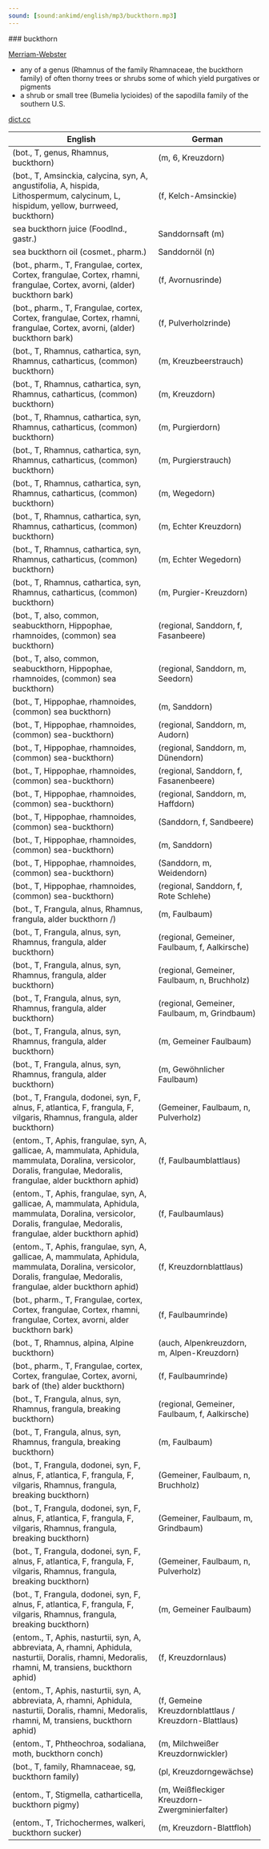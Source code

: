 ```yaml
---
sound: [sound:ankimd/english/mp3/buckthorn.mp3]
---
```


\### buckthorn

[Merriam-Webster](https://www.merriam-webster.com/dictionary/buckthorn)

- any of a genus (Rhamnus of the family Rhamnaceae, the buckthorn family) of often thorny trees or shrubs some of which yield purgatives or pigments
- a shrub or small tree (Bumelia lycioides) of the sapodilla family of the southern U.S.

[dict.cc](https://www.dict.cc/buckthorn)

| English        | German       |
| -------------- | ------------ |
|  (bot., T, genus, Rhamnus, buckthorn) |  (m, 6, Kreuzdorn) |
|  (bot., T, Amsinckia, calycina, syn, A, angustifolia, A, hispida, Lithospermum, calycinum, L, hispidum, yellow, burrweed, buckthorn) |  (f, Kelch-Amsinckie) |
| sea buckthorn juice (FoodInd., gastr.) | Sanddornsaft (m) |
| sea buckthorn oil (cosmet., pharm.) | Sanddornöl (n) |
|  (bot., pharm., T, Frangulae, cortex, Cortex, frangulae, Cortex, rhamni, frangulae, Cortex, avorni, (alder) buckthorn bark) |  (f, Avornusrinde) |
|  (bot., pharm., T, Frangulae, cortex, Cortex, frangulae, Cortex, rhamni, frangulae, Cortex, avorni, (alder) buckthorn bark) |  (f, Pulverholzrinde) |
|  (bot., T, Rhamnus, cathartica, syn, Rhamnus, catharticus, (common) buckthorn) |  (m, Kreuzbeerstrauch) |
|  (bot., T, Rhamnus, cathartica, syn, Rhamnus, catharticus, (common) buckthorn) |  (m, Kreuzdorn) |
|  (bot., T, Rhamnus, cathartica, syn, Rhamnus, catharticus, (common) buckthorn) |  (m, Purgierdorn) |
|  (bot., T, Rhamnus, cathartica, syn, Rhamnus, catharticus, (common) buckthorn) |  (m, Purgierstrauch) |
|  (bot., T, Rhamnus, cathartica, syn, Rhamnus, catharticus, (common) buckthorn) |  (m, Wegedorn) |
|  (bot., T, Rhamnus, cathartica, syn, Rhamnus, catharticus, (common) buckthorn) |  (m, Echter Kreuzdorn) |
|  (bot., T, Rhamnus, cathartica, syn, Rhamnus, catharticus, (common) buckthorn) |  (m, Echter Wegedorn) |
|  (bot., T, Rhamnus, cathartica, syn, Rhamnus, catharticus, (common) buckthorn) |  (m, Purgier-Kreuzdorn) |
|  (bot., T, also, common, seabuckthorn, Hippophae, rhamnoides, (common) sea buckthorn) |  (regional, Sanddorn, f, Fasanbeere) |
|  (bot., T, also, common, seabuckthorn, Hippophae, rhamnoides, (common) sea buckthorn) |  (regional, Sanddorn, m, Seedorn) |
|  (bot., T, Hippophae, rhamnoides, (common) sea buckthorn) |  (m, Sanddorn) |
|  (bot., T, Hippophae, rhamnoides, (common) sea-buckthorn) |  (regional, Sanddorn, m, Audorn) |
|  (bot., T, Hippophae, rhamnoides, (common) sea-buckthorn) |  (regional, Sanddorn, m, Dünendorn) |
|  (bot., T, Hippophae, rhamnoides, (common) sea-buckthorn) |  (regional, Sanddorn, f, Fasanenbeere) |
|  (bot., T, Hippophae, rhamnoides, (common) sea-buckthorn) |  (regional, Sanddorn, m, Haffdorn) |
|  (bot., T, Hippophae, rhamnoides, (common) sea-buckthorn) |  (Sanddorn, f, Sandbeere) |
|  (bot., T, Hippophae, rhamnoides, (common) sea-buckthorn) |  (m, Sanddorn) |
|  (bot., T, Hippophae, rhamnoides, (common) sea-buckthorn) |  (Sanddorn, m, Weidendorn) |
|  (bot., T, Hippophae, rhamnoides, (common) sea-buckthorn) |  (regional, Sanddorn, f, Rote Schlehe) |
|  (bot., T, Frangula, alnus, Rhamnus, frangula, alder buckthorn /) |  (m, Faulbaum) |
|  (bot., T, Frangula, alnus, syn, Rhamnus, frangula, alder buckthorn) |  (regional, Gemeiner, Faulbaum, f, Aalkirsche) |
|  (bot., T, Frangula, alnus, syn, Rhamnus, frangula, alder buckthorn) |  (regional, Gemeiner, Faulbaum, n, Bruchholz) |
|  (bot., T, Frangula, alnus, syn, Rhamnus, frangula, alder buckthorn) |  (regional, Gemeiner, Faulbaum, m, Grindbaum) |
|  (bot., T, Frangula, alnus, syn, Rhamnus, frangula, alder buckthorn) |  (m, Gemeiner Faulbaum) |
|  (bot., T, Frangula, alnus, syn, Rhamnus, frangula, alder buckthorn) |  (m, Gewöhnlicher Faulbaum) |
|  (bot., T, Frangula, dodonei, syn, F, alnus, F, atlantica, F, frangula, F, vilgaris, Rhamnus, frangula, alder buckthorn) |  (Gemeiner, Faulbaum, n, Pulverholz) |
|  (entom., T, Aphis, frangulae, syn, A, gallicae, A, mammulata, Aphidula, mammulata, Doralina, versicolor, Doralis, frangulae, Medoralis, frangulae, alder buckthorn aphid) |  (f, Faulbaumblattlaus) |
|  (entom., T, Aphis, frangulae, syn, A, gallicae, A, mammulata, Aphidula, mammulata, Doralina, versicolor, Doralis, frangulae, Medoralis, frangulae, alder buckthorn aphid) |  (f, Faulbaumlaus) |
|  (entom., T, Aphis, frangulae, syn, A, gallicae, A, mammulata, Aphidula, mammulata, Doralina, versicolor, Doralis, frangulae, Medoralis, frangulae, alder buckthorn aphid) |  (f, Kreuzdornblattlaus) |
|  (bot., pharm., T, Frangulae, cortex, Cortex, frangulae, Cortex, rhamni, frangulae, Cortex, avorni, alder buckthorn bark) |  (f, Faulbaumrinde) |
|  (bot., T, Rhamnus, alpina, Alpine buckthorn) |  (auch, Alpenkreuzdorn, m, Alpen-Kreuzdorn) |
|  (bot., pharm., T, Frangulae, cortex, Cortex, frangulae, Cortex, avorni, bark of (the) alder buckthorn) |  (f, Faulbaumrinde) |
|  (bot., T, Frangula, alnus, syn, Rhamnus, frangula, breaking buckthorn) |  (regional, Gemeiner, Faulbaum, f, Aalkirsche) |
|  (bot., T, Frangula, alnus, syn, Rhamnus, frangula, breaking buckthorn) |  (m, Faulbaum) |
|  (bot., T, Frangula, dodonei, syn, F, alnus, F, atlantica, F, frangula, F, vilgaris, Rhamnus, frangula, breaking buckthorn) |  (Gemeiner, Faulbaum, n, Bruchholz) |
|  (bot., T, Frangula, dodonei, syn, F, alnus, F, atlantica, F, frangula, F, vilgaris, Rhamnus, frangula, breaking buckthorn) |  (Gemeiner, Faulbaum, m, Grindbaum) |
|  (bot., T, Frangula, dodonei, syn, F, alnus, F, atlantica, F, frangula, F, vilgaris, Rhamnus, frangula, breaking buckthorn) |  (Gemeiner, Faulbaum, n, Pulverholz) |
|  (bot., T, Frangula, dodonei, syn, F, alnus, F, atlantica, F, frangula, F, vilgaris, Rhamnus, frangula, breaking buckthorn) |  (m, Gemeiner Faulbaum) |
|  (entom., T, Aphis, nasturtii, syn, A, abbreviata, A, rhamni, Aphidula, nasturtii, Doralis, rhamni, Medoralis, rhamni, M, transiens, buckthorn aphid) |  (f, Kreuzdornlaus) |
|  (entom., T, Aphis, nasturtii, syn, A, abbreviata, A, rhamni, Aphidula, nasturtii, Doralis, rhamni, Medoralis, rhamni, M, transiens, buckthorn aphid) |  (f, Gemeine Kreuzdornblattlaus / Kreuzdorn-Blattlaus) |
|  (entom., T, Phtheochroa, sodaliana, moth, buckthorn conch) |  (m, Milchweißer Kreuzdornwickler) |
|  (bot., T, family, Rhamnaceae, sg, buckthorn family) |  (pl, Kreuzdorngewächse) |
|  (entom., T, Stigmella, catharticella, buckthorn pigmy) |  (m, Weißfleckiger Kreuzdorn-Zwergminierfalter) |
|  (entom., T, Trichochermes, walkeri, buckthorn sucker) |  (m, Kreuzdorn-Blattfloh) |
